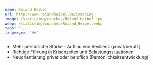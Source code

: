 ```yaml
---
name: Roland Heibel
url: http://www.rolandheibel.de/coaching
image: /static/img/coaches/Roland_Heibel.jpg
webp: /static/img/coaches/Roland_Heibel.webp
tags: '',
languages: 'de'
---
```


<ul><li>Mehr persönliche Stärke - Aufbau von Resilienz (privat/berufl.)</li><li>Richtige Führung in Krisenzeiten und Belastungssituationen</li><li>Neuorientierung privat oder beruflich (Persönlichkeitsentwicklung)</li></ul>